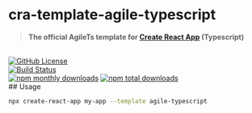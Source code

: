 # cra-template-agile-typescript

> **The official AgileTs template for [Create React App](https://github.com/facebook/create-react-app) (Typescript)**

 <br />

<a href="https://github.com/agile-ts/agile">
  <img src="https://img.shields.io/github/license/agile-ts/agile.svg?label=license&style=flat&colorA=293140&colorB=4a4872" alt="GitHub License"/></a>

<br />

<a href="https://github.com/agile-ts/agile/actions?query=workflow%3ARelease">
   <img src="https://github.com/agile-ts/agile/workflows/Release/badge.svg" alt="Build Status"/></a>

<br />

<a href="https://npm.im/@agile-ts/core">
  <img src="https://img.shields.io/npm/dm/cra-template-agile-typescript.svg?label=downloads&style=flat&colorA=293140&colorB=4a4872" alt="npm monthly downloads"/></a>
<a href="https://npm.im/@agile-ts/core">
  <img src="https://img.shields.io/npm/dt/cra-template-agile-typescript.svg?label=downloads&style=flat&colorA=293140&colorB=4a4872" alt="npm total downloads"/></a>


<br />
## Usage

```sh
npx create-react-app my-app --template agile-typescript
```
